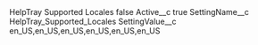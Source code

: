 <?xml version="1.0" encoding="UTF-8"?>
<CustomMetadata xmlns="http://soap.sforce.com/2006/04/metadata" xmlns:xsi="http://www.w3.org/2001/XMLSchema-instance" xmlns:xsd="http://www.w3.org/2001/XMLSchema">
    <label>HelpTray Supported Locales</label>
    <protected>false</protected>
    <values>
        <field>Active__c</field>
        <value xsi:type="xsd:boolean">true</value>
    </values>
    <values>
        <field>SettingName__c</field>
        <value xsi:type="xsd:string">HelpTray_Supported_Locales</value>
    </values>
    <values>
        <field>SettingValue__c</field>
        <value xsi:type="xsd:string">en_US,en_US,en_US,en_US,en_US,en_US</value>
    </values>
</CustomMetadata>
